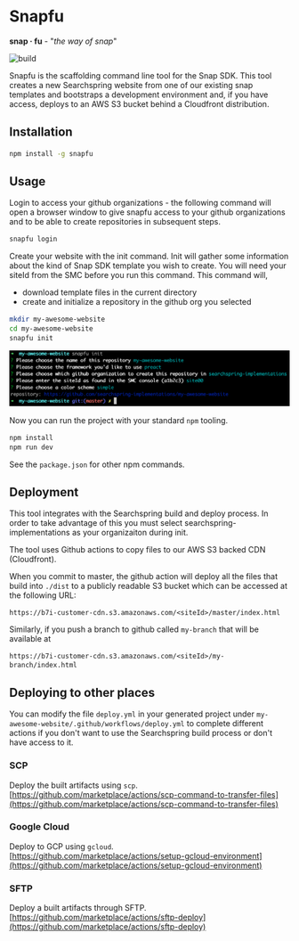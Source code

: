 # Snapfu

**snap · fu** - "_the way of snap_"

![build](https://github.com/searchspring/snapfu/workflows/build/badge.svg?branch=master)

Snapfu is the scaffolding command line tool for the Snap SDK. This tool creates a new Searchspring website from one of our existing snap templates and bootstraps a development environment and, if you have access, deploys to an AWS S3 bucket behind a Cloudfront distribution.

## Installation

```bash
npm install -g snapfu
```

## Usage

Login to access your github organizations - the following command will open a browser window
to give snapfu access to your github organizations and to be able to create repositories in subsequent steps.

```bash
snapfu login
```

Create your website with the init command. Init will gather some information about the kind
of Snap SDK template you wish to create. You will need your siteId from the SMC before you run this command. This command will,

-   download template files in the current directory
-   create and initialize a repository in the github org you selected

```bash
mkdir my-awesome-website
cd my-awesome-website
snapfu init
```

<img src="https://raw.githubusercontent.com/searchspring/snapfu/master/cli.png">

Now you can run the project with your standard `npm` tooling.

```bash
npm install
npm run dev
```

See the `package.json` for other npm commands.

## Deployment

This tool integrates with the Searchspring build and deploy process. In order to take advantage of this you must select searchspring-implementations as your organizaiton during init.

The tool uses Github actions to copy files to our AWS S3 backed CDN (Cloudfront).

When you commit to master, the github action will deploy all the files that build into `./dist` to a publicly readable S3 bucket which can be accessed at the following URL:

```
https://b7i-customer-cdn.s3.amazonaws.com/<siteId>/master/index.html
```

Similarly, if you push a branch to github called `my-branch` that will be available at

```
https://b7i-customer-cdn.s3.amazonaws.com/<siteId>/my-branch/index.html
```

## Deploying to other places

You can modify the file `deploy.yml` in your generated project under `my-awesome-website/.github/workflows/deploy.yml`
to complete different actions if you don't want to use the Searchspring build process or
don't have access to it.

### SCP

Deploy the built artifacts using `scp`. [https://github.com/marketplace/actions/scp-command-to-transfer-files](https://github.com/marketplace/actions/scp-command-to-transfer-files)

### Google Cloud

Deploy to GCP using `gcloud`. [https://github.com/marketplace/actions/setup-gcloud-environment](https://github.com/marketplace/actions/setup-gcloud-environment)

### SFTP

Deploy a built artifacts through SFTP. [https://github.com/marketplace/actions/sftp-deploy](https://github.com/marketplace/actions/sftp-deploy)
